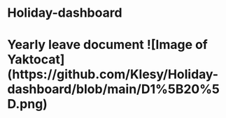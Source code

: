 # Holiday-dashboard
<h1>Yearly leave document
![Image of Yaktocat](https://github.com/Klesy/Holiday-dashboard/blob/main/D1%5B20%5D.png)
